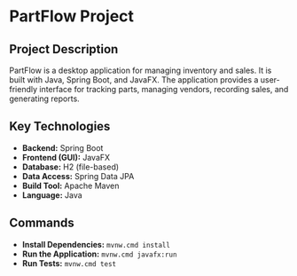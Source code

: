  # PartFlow Project

## Project Description

PartFlow is a desktop application for managing inventory and sales. It is built with Java, Spring Boot, and JavaFX. The application provides a user-friendly interface for tracking parts, managing vendors, recording sales, and generating reports.

## Key Technologies

*   **Backend:** Spring Boot
*   **Frontend (GUI):** JavaFX
*   **Database:** H2 (file-based)
*   **Data Access:** Spring Data JPA
*   **Build Tool:** Apache Maven
*   **Language:** Java

## Commands

*   **Install Dependencies:** `mvnw.cmd install`
*   **Run the Application:** `mvnw.cmd javafx:run`
*   **Run Tests:** `mvnw.cmd test`
